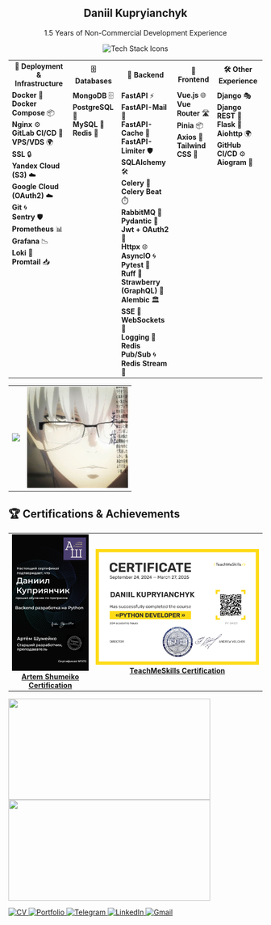 <div align="center">
  <h2>Daniil Kupryianchyk</h2> 
  </p>
  <p>1.5 Years of Non-Commercial Development Experience</p>
</div>
<div align="center">
  <img src="https://skillicons.dev/icons?i=docker,nginx,python,fastapi,vue,tailwind,postgres,mongodb,redis,gitlab,rabbitmq" alt="Tech Stack Icons" />
</div>
<table>
  <tr>
    <th style="text-align: center;">🚀 Deployment & Infrastructure</th>
    <th style="text-align: center;">🗄️ Databases</th>
    <th style="text-align: center;">🐍 Backend</th>
    <th style="text-align: center;">🎨 Frontend </th>
    <th style="text-align: center;">🛠️ Other Experience</th>
  </tr>
  <tr>
    <td style="vertical-align: top; text-align: left;">
      <b>Docker</b> 🐳<br>
      <b>Docker Compose</b> 📦<br>
      <b>Nginx</b> ⚙️<br>
      <b>GitLab CI/CD</b> 🚀<br>
      <b>VPS/VDS</b> 🌍<br>
      <b>SSL</b> 🔒<br>
      <b>Yandex Cloud (S3)</b> ☁️<br>
      <b>Google Cloud (OAuth2)</b> ☁️<br>
      <b>Git</b> 🌀<br>
      <b>Sentry</b> 🛡️<br>
      <b>Prometheus</b> 📊<br>
      <b>Grafana</b> 📉<br>
      <b>Loki</b> 📜<br>
      <b>Promtail</b> 📥
    </td>
    <td style="vertical-align: top; text-align: left;">
      <b>MongoDB</b> 🗄️<br>
      <b>PostgreSQL</b> 🐘<br>
      <b>MySQL</b> 💾<br>
      <b>Redis</b> 🔴
    </td>
    <td style="vertical-align: top; text-align: left;">
      <b>FastAPI</b> ⚡<br>
      <b>FastAPI-Mail</b> 📧<br>
      <b>FastAPI-Cache</b> 🧊<br>
      <b>FastAPI-Limiter</b> 🛡️<br>
      <b>SQLAlchemy</b> 🛠️<br>
      <b>Celery</b> 🐍<br>
      <b>Celery Beat</b> ⏱️<br>
      <b>RabbitMQ</b> 🐇<br>
      <b>Pydantic</b> 📜<br>
      <b>Jwt + OAuth2 </b> 🔑<br>
      <b>Httpx</b> 🌐<br>
      <b>AsyncIO</b> 🌀<br>
      <b>Pytest</b> 🧪<br>
      <b>Ruff</b> 🦊<br>
      <b>Strawberry (GraphQL)</b> 🍓<br>
      <b>Alembic</b> 🏛️<br>
      <b>SSE</b> 📡<br>
      <b>WebSockets</b> 🔗<br>
      <b>Logging</b> 📝<br>
      <b>Redis Pub/Sub</b> 🌀 <br>
      <b>Redis Stream</b> 🧭<br>
    </td>
    <td style="vertical-align: top; text-align: left;">
      <b>Vue.js</b> 🌐<br>
      <b>Vue Router</b> 🛣️<br>
      <b>Pinia</b> 📦<br>
      <b>Axios</b> 📡<br>
      <b>Tailwind CSS</b> 💨
    </td>
    <td style="vertical-align: top; text-align: left;">
      <b>Django</b> 🎭<br>
      <b>Django REST</b> 🔗<br>
      <b>Flask</b> 🍶<br>
      <b>Aiohttp</b> 🌍<br>
      <b>GitHub CI/CD</b> ⚙️<br>
      <b>Aiogram</b> 🤖<br>  
    </td>
  </tr>
</table>

<table style="border-collapse: collapse; border: none;">
  <tr>
    <td style="border: none;">
      <img height="200" src="https://github-readme-stats.vercel.app/api/top-langs?username=shutsuensha&layout=compact&langs_count=8&card_width=320&exclude_repo=archive1,online-store,archive2,archive3,archive4,archive6&theme=transparent&hide_border=true" />
    </td>
    <td style="border: none;">
      <img height="200" src="5c1e3e06a99cb2364306bc9e4870f18b.jpg" />
    </td>
  </tr>
</table>


## 🏆 Certifications & Achievements

<table>
  <tr>
<td align="center">
  <a href="https://github.com/shutsuensha/shutsuensha/blob/main/fastapi.pdf" target="_blank">
      <img src="FastAPI-ArtemShumeiko-1.png" width="200" alt="FastAPI Certificate Page 1"/>
    <br/>
    <b>Artem Shumeiko Certification</b>
  </a>
</td>
    <td align="center">
      <a href="https://github.com/shutsuensha/shutsuensha/blob/main/TMS.pdf" target="_blank">
        <img src="TMS-1.png" width="500" alt="TeachMeSkills Certificate"/><br/>
        <b>TeachMeSkills Certification</b>
      </a>
    </td>
  </tr>
</table>


<a href="https://github.com/shutsuensha">
  <img height=200 width=400 align="center" src="https://github-readme-stats.vercel.app/api?username=shutsuensha&theme=transparent&show_icons=tru&hide_border=true&cache_seconds=21600" />
</a>
<a href="https://github.com/shutsuensha/pint3rest.xyz">
  <img height=200 width=400 align="center" src="https://github-readme-stats.vercel.app/api/pin/?username=shutsuensha&repo=pint3rest.xyz&hide_border=true&theme=transparent&show_owner=true&cache_seconds=21600" />
</a>


<p align="left">
  <a href="https://drive.google.com/file/d/1Ts9eZRC3gKWF8a0n0AORavhKU-MUxRaD/view" target="_blank">
    <img src="https://img.shields.io/badge/CV-6B7280?style=for-the-badge&logo=google-drive&logoColor=white" alt="CV" />
  </a>
  <a href="https://shutsuensha.ru/portfolio" target="_blank">
    <img src="https://img.shields.io/badge/Portfolio-10B981?style=for-the-badge&logo=readthedocs&logoColor=white" alt="Portfolio" />
  </a>
  <a href="https://t.me/daniilkupryianchyk" target="_blank">
    <img src="https://img.shields.io/badge/Telegram-26A5E4?style=for-the-badge&logo=telegram&logoColor=white" alt="Telegram" />
  </a>
  <a href="https://www.linkedin.com/in/daniil-kupryianchyk-960594322" target="_blank">
    <img src="https://img.shields.io/badge/LinkedIn-0077B5?style=for-the-badge&logo=linkedin&logoColor=white" alt="LinkedIn" />
  </a>
  <a href="mailto:dankupr21@gmail.com" target="_blank">
    <img src="https://img.shields.io/badge/Gmail-EA4335?style=for-the-badge&logo=gmail&logoColor=white" alt="Gmail" />
  </a>
</p>
